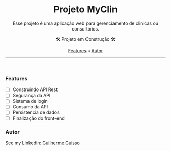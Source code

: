 <h1 align="center">Projeto MyClin</h1>

<p align="center">Esse projeto é uma aplicação web para gerenciamento de clinicas ou consultórios.</p>
<p align="center"> 🛠 Projeto em Construção 🛠</p>

<p align="center">
 <a href="#features">Features</a> •
 <a href="#autor">Autor</a>
</p>

---

<br>

### Features

- [ ] Construindo API Rest 
- [ ] Segurança da API
- [ ] Sistema de login
- [ ] Consumo da API
- [ ] Persistencia de dados
- [ ] Finalização do front-end

### Autor

See my LinkedIn: [Guilherme Guisso](https://www.linkedin.com/in/guilherme-guisso-da-silva-50349392/)